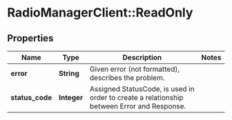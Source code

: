 # RadioManagerClient::ReadOnly

## Properties
Name | Type | Description | Notes
------------ | ------------- | ------------- | -------------
**error** | **String** | Given error (not formatted), describes the problem. | 
**status_code** | **Integer** | Assigned StatusCode, is used in order to create a relationship between Error and Response. | 


